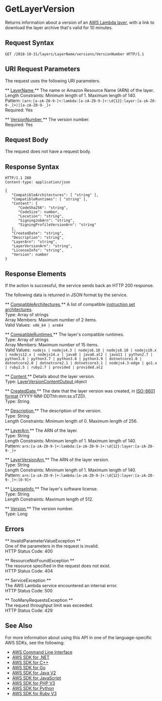 # GetLayerVersion<a name="API_GetLayerVersion"></a>

Returns information about a version of an [ AWS Lambda layer](https://docs.aws.amazon.com/lambda/latest/dg/configuration-layers.html), with a link to download the layer archive that's valid for 10 minutes\.

## Request Syntax<a name="API_GetLayerVersion_RequestSyntax"></a>

```
GET /2018-10-31/layers/LayerName/versions/VersionNumber HTTP/1.1
```

## URI Request Parameters<a name="API_GetLayerVersion_RequestParameters"></a>

The request uses the following URI parameters\.

 ** [ LayerName ](#API_GetLayerVersion_RequestSyntax) **   <a name="SSS-GetLayerVersion-request-LayerName"></a>
The name or Amazon Resource Name \(ARN\) of the layer\.  
Length Constraints: Minimum length of 1\. Maximum length of 140\.  
Pattern: `(arn:[a-zA-Z0-9-]+:lambda:[a-zA-Z0-9-]+:\d{12}:layer:[a-zA-Z0-9-_]+)|[a-zA-Z0-9-_]+`   
Required: Yes

 ** [ VersionNumber ](#API_GetLayerVersion_RequestSyntax) **   <a name="SSS-GetLayerVersion-request-VersionNumber"></a>
The version number\.  
Required: Yes

## Request Body<a name="API_GetLayerVersion_RequestBody"></a>

The request does not have a request body\.

## Response Syntax<a name="API_GetLayerVersion_ResponseSyntax"></a>

```
HTTP/1.1 200
Content-type: application/json

{
   "CompatibleArchitectures": [ "string" ],
   "CompatibleRuntimes": [ "string" ],
   "Content": { 
      "CodeSha256": "string",
      "CodeSize": number,
      "Location": "string",
      "SigningJobArn": "string",
      "SigningProfileVersionArn": "string"
   },
   "CreatedDate": "string",
   "Description": "string",
   "LayerArn": "string",
   "LayerVersionArn": "string",
   "LicenseInfo": "string",
   "Version": number
}
```

## Response Elements<a name="API_GetLayerVersion_ResponseElements"></a>

If the action is successful, the service sends back an HTTP 200 response\.

The following data is returned in JSON format by the service\.

 ** [ CompatibleArchitectures ](#API_GetLayerVersion_ResponseSyntax) **   <a name="SSS-GetLayerVersion-response-CompatibleArchitectures"></a>
A list of compatible [instruction set architectures](https://docs.aws.amazon.com/lambda/latest/dg/foundation-arch.html)\.  
Type: Array of strings  
Array Members: Maximum number of 2 items\.  
Valid Values:` x86_64 | arm64` 

 ** [ CompatibleRuntimes ](#API_GetLayerVersion_ResponseSyntax) **   <a name="SSS-GetLayerVersion-response-CompatibleRuntimes"></a>
The layer's compatible runtimes\.  
Type: Array of strings  
Array Members: Maximum number of 15 items\.  
Valid Values:` nodejs | nodejs4.3 | nodejs6.10 | nodejs8.10 | nodejs10.x | nodejs12.x | nodejs14.x | java8 | java8.al2 | java11 | python2.7 | python3.6 | python3.7 | python3.8 | python3.9 | dotnetcore1.0 | dotnetcore2.0 | dotnetcore2.1 | dotnetcore3.1 | nodejs4.3-edge | go1.x | ruby2.5 | ruby2.7 | provided | provided.al2` 

 ** [ Content ](#API_GetLayerVersion_ResponseSyntax) **   <a name="SSS-GetLayerVersion-response-Content"></a>
Details about the layer version\.  
Type: [ LayerVersionContentOutput ](API_LayerVersionContentOutput.md) object

 ** [ CreatedDate ](#API_GetLayerVersion_ResponseSyntax) **   <a name="SSS-GetLayerVersion-response-CreatedDate"></a>
The date that the layer version was created, in [ISO\-8601 format](https://www.w3.org/TR/NOTE-datetime) \(YYYY\-MM\-DDThh:mm:ss\.sTZD\)\.  
Type: String

 ** [ Description ](#API_GetLayerVersion_ResponseSyntax) **   <a name="SSS-GetLayerVersion-response-Description"></a>
The description of the version\.  
Type: String  
Length Constraints: Minimum length of 0\. Maximum length of 256\.

 ** [ LayerArn ](#API_GetLayerVersion_ResponseSyntax) **   <a name="SSS-GetLayerVersion-response-LayerArn"></a>
The ARN of the layer\.  
Type: String  
Length Constraints: Minimum length of 1\. Maximum length of 140\.  
Pattern: `arn:[a-zA-Z0-9-]+:lambda:[a-zA-Z0-9-]+:\d{12}:layer:[a-zA-Z0-9-_]+` 

 ** [ LayerVersionArn ](#API_GetLayerVersion_ResponseSyntax) **   <a name="SSS-GetLayerVersion-response-LayerVersionArn"></a>
The ARN of the layer version\.  
Type: String  
Length Constraints: Minimum length of 1\. Maximum length of 140\.  
Pattern: `arn:[a-zA-Z0-9-]+:lambda:[a-zA-Z0-9-]+:\d{12}:layer:[a-zA-Z0-9-_]+:[0-9]+` 

 ** [ LicenseInfo ](#API_GetLayerVersion_ResponseSyntax) **   <a name="SSS-GetLayerVersion-response-LicenseInfo"></a>
The layer's software license\.  
Type: String  
Length Constraints: Maximum length of 512\.

 ** [ Version ](#API_GetLayerVersion_ResponseSyntax) **   <a name="SSS-GetLayerVersion-response-Version"></a>
The version number\.  
Type: Long

## Errors<a name="API_GetLayerVersion_Errors"></a>

 ** InvalidParameterValueException **   
One of the parameters in the request is invalid\.  
HTTP Status Code: 400

 ** ResourceNotFoundException **   
The resource specified in the request does not exist\.  
HTTP Status Code: 404

 ** ServiceException **   
The AWS Lambda service encountered an internal error\.  
HTTP Status Code: 500

 ** TooManyRequestsException **   
The request throughput limit was exceeded\.  
HTTP Status Code: 429

## See Also<a name="API_GetLayerVersion_SeeAlso"></a>

For more information about using this API in one of the language\-specific AWS SDKs, see the following:
+  [ AWS Command Line Interface](https://docs.aws.amazon.com/goto/aws-cli/lambda-2015-03-31/GetLayerVersion) 
+  [ AWS SDK for \.NET](https://docs.aws.amazon.com/goto/DotNetSDKV3/lambda-2015-03-31/GetLayerVersion) 
+  [ AWS SDK for C\+\+](https://docs.aws.amazon.com/goto/SdkForCpp/lambda-2015-03-31/GetLayerVersion) 
+  [ AWS SDK for Go](https://docs.aws.amazon.com/goto/SdkForGoV1/lambda-2015-03-31/GetLayerVersion) 
+  [ AWS SDK for Java V2](https://docs.aws.amazon.com/goto/SdkForJavaV2/lambda-2015-03-31/GetLayerVersion) 
+  [ AWS SDK for JavaScript](https://docs.aws.amazon.com/goto/AWSJavaScriptSDK/lambda-2015-03-31/GetLayerVersion) 
+  [ AWS SDK for PHP V3](https://docs.aws.amazon.com/goto/SdkForPHPV3/lambda-2015-03-31/GetLayerVersion) 
+  [ AWS SDK for Python](https://docs.aws.amazon.com/goto/boto3/lambda-2015-03-31/GetLayerVersion) 
+  [ AWS SDK for Ruby V3](https://docs.aws.amazon.com/goto/SdkForRubyV3/lambda-2015-03-31/GetLayerVersion) 